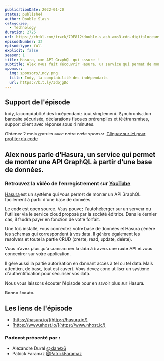 ```yaml
---
publicationDate: 2022-01-20
status: published
author: Double Slash
categories:
  - Technology
duration: 2725
url: https://chtbl.com/track/79E812/double-slash.ams3.cdn.digitaloceanspaces.com/DS_032_hasura.mp3
episodeNumber: 32
episodeType: full
explicit: false
season: 1
title: Hasura, une API GraphQL qui assure !
subtitle: Alex nous fait découvrir Hasura, un service qui permet de monter une API GraphQL à partir d'une base de données.
sponsor:
  img: sponsors/indy.png
  title: Indy, la comptabilité des indépendants
  url: https://bit.ly/3dojgDo
---
```


## Support de l'épisode

Indy, la comptabilité des indépendants tout simplement. Synchronisation bancaire sécurisée, déclarations fiscales préremplies et télétransmises, support client avec réponse sous 4 minutes.

Obtenez 2 mois gratuits avec notre code sponsor. [Cliquez sur ici pour profiter du code](https://bit.ly/3dojgDo)


## Alex nous parle d'Hasura, un service qui permet de monter une API GraphQL à partir d'une base de données.

### Retrouvez la vidéo de l'enregistrement sur [YouTube](https://youtu.be/0fK57NRHqPY)

[Hasura](https://hasura.io/) est un système qui vous permet de monter un API GraphQL facilement à partir d'une base de données.

Le code est open source. Vous pouvez l'autohéberger sur un serveur ou l'utiliser via le service cloud proposé par la société éditrice. Dans le dernier cas, il faudra payer en fonction de votre forfait.


Une fois installé, vous connectez votre base de données et Hasura génère les schemas qui correspondent à vos data. Il génère également les resolvers et toute la partie CRUD (create, read, update, delete).


Vous n'avez plus qu'a consommer la data à travers une route API et vous concentrer sur votre application.


Il gère aussi la partie autorisation en donnant accès à tel ou tel data.
Mais attention, de base, tout est ouvert. Vous devez donc utiliser un système d'authentification pour sécuriser vos data.


Nous vous laissons écouter l'épisode pour en savoir plus sur Hasura.

Bonne écoute.




## Les liens de l'épisode

- [https://hasura.io/](https://hasura.io/)
- [https://www.nhost.io/](https://www.nhost.io/)


### Podcast présenté par :

- Alexandre Duval [@xlanex6](https://twitter.com/xlanex6)
- Patrick Faramaz [@PatrickFaramaz](https://twitter.com/PatrickFaramaz)
